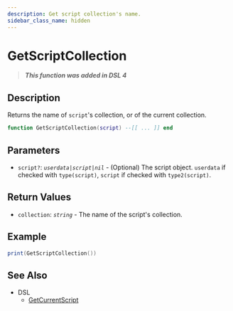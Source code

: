 ```yaml
---
description: Get script collection's name.
sidebar_class_name: hidden
---
```


# GetScriptCollection

> **_This function was added in DSL 4_**

## Description

Returns the name of `script`'s collection, or of the current collection.

```lua
function GetScriptCollection(script) --[[ ... ]] end
```

## Parameters

- `script?`: _`userdata|script|nil`_ - (Optional) The script object. `userdata` if checked with `type(script)`, `script` if checked with `type2(script)`.

## Return Values

- `collection`: _`string`_ - The name of the script's collection.

## Example

```lua
print(GetScriptCollection())
```

## See Also

- DSL
  - [GetCurrentScript](GetCurrentScript)
